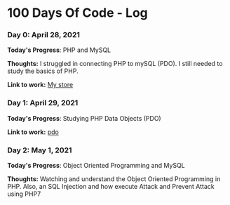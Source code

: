 # 100 Days Of Code - Log

### Day 0: April 28, 2021

**Today's Progress**: PHP and MySQL

**Thoughts:** I struggled in connecting PHP to mySQL (PDO). I still needed to study the basics of PHP.

**Link to work:** [My store](https://rosellinda.github.io/mystore/)


### Day 1: April 29, 2021

**Today's Progress**: Studying PHP Data Objects (PDO)

**Link to work:** [pdo](https://rosellinda.github.io/pdo/)


### Day 2: May 1, 2021

**Today's Progress**: Object Oriented Programming and MySQL

**Thoughts:** Watching and understand the Object Oriented Programming in PHP. Also, an SQL Injection and how execute Attack and Prevent Attack using PHP7
